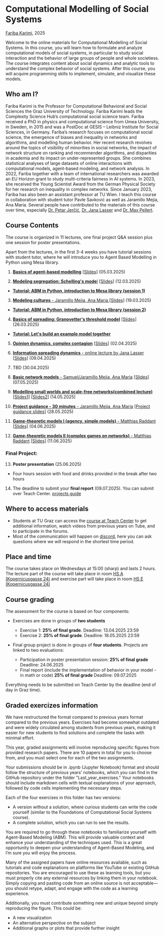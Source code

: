 # Computational Modelling of Social Systems
[Fariba Karimi](https://networkinequality.com/), 2025

Welcome to the online materials for Computational Modelling of Social Systems. In this course, you will learn how to formulate and analyze computational models of social systems, in particular to study social interaction and the behavior of large groups of people and whole societiess. The course integrates content about social dynamics and analytic tools to understand the complex behavior of social systems. After this course, you will acquire programming skills to implement, simulate, and visualize these models.

## Who am I?

Fariba Karimi is the Professor for Computational Behavioral and Social Sciences the Graz University of Technology. Fariba Karimi leads the Complexity Science Hub’s computational social science team. Fariba received a PhD in physics and computational science from Umea University, in Sweden, in 2015 and was a PostDoc at GESIS – Leibniz Institute for Social Sciences, in Germany. Fariba’s research focuses on computational social science, the emergence of biases and inequality in networks and algorithms, and modelling human behavior. Her recent research revolves around the topics of visibility of minorities in social networks, the impact of network structure on ranking and recommender algorithms, and disparities in academia and its impact on under-represented groups. She combines statistical analyses of large datasets of online interactions with computational models, agent-based modeling, and network analysis. In 2022, Fariba together with a team of international researchers was awarded an EU Horizon grant to study multi-criteria fairness in AI systems. In 2023, she received the Young Scientist Award from the German Physical Society for her research on inequality in complex networks. Since January 2023, Fariba has also been an assistant professor at TU Wien. I teach this course in collaboration with student tutor Pavle Savković as well as Jaramillo Mejia, Ana Maria. Several people have contributed to the materials of this course over time, especially [Dr. Petar Jerčić](http://www.petarjercic.com/), [Dr. Jana Lasser](https://janalasser.at/) and [Dr. Max Pellert](https://mpellert.at/).

## Course Contents
The course is organized in 11 lectures, one final project Q&A session plus one session for poster presentations.

Apart from the lectures, in the first 3-4 weeks you have tutorial sessions with student tutor, where he will introduce you to Agent Based Modelling in Python using Mesa library. 

1. [**Basics of agent-based modelling**]() [[Slides]]()  (05.03.2025)


2. [**Modeling segregation: Schelling's mode**l]() [[Slides]]() (12.03.2025)
- [**Tutorial: ABM in Python, introduction to Mesa library (session 1)**](https://github.com/pavlesav/ComputationalModellingSocialSystems2025/blob/main/Mesa_tutorial/mesa_intro_tutorial.ipynb)

3. [**Modeling cultures** - Jaramillo Mejia, Ana Maria ]() [[Slides]]() (19.03.2025)
- [**Tutorial: ABM in Python, introduction to Mesa library (session 2)**](https://github.com/pavlesav/ComputationalModellingSocialSystems2025/blob/main/Mesa_tutorial/mesa_intro_tutorial.ipynb)

4. [**Basics of spreading: Granovetter's threshold model**]() [[Slides]]()  (26.03.2025)
- [**Tutorial: Let's build an example model together**]()

5. [**Opinion dynamics, complex contagion**]() [[Slides]]()  (02.04.2025)

6. [**Information spreading dynamics** - online lecture by Jana Lasser]() [[Slides]]()  (09.04.2025) 

7. TBD (30.04.2025) 

8. [**Basic network models** - Samuel/Jaramillo Mejia, Ana Maria]() [[Slides]]()  (07.05.2025)

9. [**Modelling small worlds and scale-free networks(combined lecture)**]() [[Slides1]]() [[Slides2]]() (14.05.2025)  

10. [**Project guidance - 30 minutes** - Jaramillo Mejia, Ana Maria]() [[Project guidance slides]]()  (28.05.2025)

11. [**Game-theoretic models I (agency, simple models)** - Matthias Raddant]()  [[Slides]]()  (04.06.2025)

12. [**Game-theoretic models II (complex games on networks)** - Matthias Raddant]()  [[Slides]]()  (11.06.2025)


### Final Project:

13. **Poster presentation** (25.06.2025)
- Four hours session with food and drinks provided in the break after two hours

14. The deadline to submit your **final report** (09.07.2025). You can submit over Teach Center. [projects guide]()

## Where to access materials

- Students at TU Graz can access the [course at Teach Center](https://tc.tugraz.at/main/course/view.php?id=4384) to get additional information, watch videos from previous years on Tube, and to participate in the forums.
- Most of the communication will happen on [discord](https://discord.gg/9rYVEvzqNe), here you can ask questions where we will respond in the shortest time period.

## Place and time

The course takes place on Wednesdays at 15:00 (sharp) and lasts 2 hours. The lecture part of the course will take place in room [HS A (Kopernicusgasse 24)](https://online.tugraz.at/tug_online/ee/ui/ca2/app/desktop/#/pl/ui/$ctx/ris.einzelRaum?raumKey=4010) and exercise part will take place in room [HS E (Kopernicusgasse 24)](https://online.tugraz.at/tug_online/ee/ui/ca2/app/desktop/#/pl/ui/$ctx/ris.einzelRaum?raumKey=3998)

## Course grading

The assessment for the course is based on four components:

- Exercises are done in groups of **two students**
  - Exercise 1: **25% of final grade**. Deadline: 13.04.2025 23:59
  - Exercise 2: **25% of final grade**. Deadline: 18.05.2025 23:59
  
- Final group project is done in groups of **four students**. Projects are linked to two evaluations:
  - Participation in poster presentation session: **25% of final grade** Deadline: 24.06.2025
  - Final report (include the implementation of behavior in your model - in math or code) **25% of final grade** Deadline: 09.07.2025
    
Everything needs to be submitted on Teach Center by the deadline (end of day in Graz time). 

## Graded exercizes information


We have restructured the format compared to previous years format compared to the previous years. Exercises had become somewhat outdated and were widely circulated among students from previous years, making it easier for new students to find solutions and complete the tasks with minimal effort.

This year, graded assignments will involve reproducing specific figures from provided research papers. There are 10 papers in total for you to choose from, and you must select one for each of the two assignments.

Your submissions should be in .ipynb (Jupyter Notebook) format and should follow the structure of previous years’ notebooks, which you can find in the GitHub repository under the folder "Last_year_exercises." Your notebooks should include markdown cells with textual explanations of your approach, followed by code cells implementing the necessary steps. 

Each of the four exercises in this folder has two versions:
  - A version without a solution, where curious students can write the code yourself (similar to the Foundations of Computational Social Systems course).
  - A complete solution, which you can run to see the results.
    
You are required to go through these notebooks to familiarize yourself with Agent-Based Modeling (ABM). This will provide valuable context and enhance your understanding of the techniques used. This is a great opportunity to deepen your understanding of Agent-Based Modeling, and I’m sure you will enjoy the process.

Many of the assigned papers have online resources available, such as tutorials and code explanations on platforms like YouTube or existing GitHub repositories. You are encouraged to use these as learning tools, but you must properly cite any external resources by linking them in your notebook. Simply copying and pasting code from an online source is not acceptable—you should retype, adapt, and engage with the code as a learning experience.

Additionally, you must contribute something new and unique beyond simply reproducing the figure. This could be:

  - A new visualization
  - An alternative perspective on the subject
  - Additional graphs or plots that provide further insight
